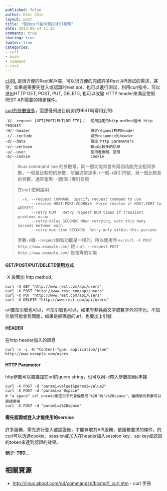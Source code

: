```yaml
---
published: false
author: Kent Chiu
layout: post
title: "使用curl指令測試REST服務"
date: 2013-08-14 11:26
comments: true
sharing: true
footer: true
categories: 
- curl
- bash
- command
- rest
---
```


[cURL](http://en.wikipedia.org/wiki/CURL) 是很方便的Rest客戶端，可以很方便的完成許多Rest API測試的需求，甚至，如果是需要先登入或認證的rest api，也可以進行測試，利用*curl*指令，可以送出HTTP GET, POST, PUT, DELETE, 也可以改變 HTTP header來滿足使用REST API需要的特定條件。

[curl的參數很多](http://curl.haxx.se/docs/manpage.html)，這邊僅列出目前測試REST時常用到的:
	
	-X/--request [GET|POST|PUT|DELETE|…]  使用指定的http method發出 http request
	-H/--header                           設定request裡的header
	-i/--include                          顯示response的header
	-d/--data                             設定 http parameters 
	-v/--verbose                          輸出比較多的訊息
	-u/--user                             使用者帳號、密碼
	-b/--cookie                           cookie  

> linux command line 的參數常，同一個功能常會有兩個功能完全相同參數，一個是比較短的參數，前面通常是用`-`(一個`-`)導引符號，另一個比較長的參數，通常會用`--`(兩個`-`)導引符號
>
> 在curl 使用說明
> 
>  		-X, --request COMMAND  Specify request command to use
>     		--resolve HOST:PORT:ADDRESS  Force resolve of HOST:PORT to ADDRESS
>     		--retry NUM   Retry request NUM times if transient problems occur
>     		--retry-delay SECONDS When retrying, wait this many seconds between each
>     		--retry-max-time SECONDS  Retry only within this period>
>
> 參數`-X`跟`--request`兩個功能是一樣的，所以使用時 
> `ex:curl -X POST http://www.example.com/` 跟 `curl --request POST http://www.example.com/` 是相等的功能


#### GET/POST/PUT/DELETE使用方式 ####
-X 後面加 http method，

	curl -X GET "http://www.rest.com/api/users"
	curl -X POST "http://www.rest.com/api/users"
	curl -X PUT "http://www.rest.com/api/users"
	curl -X DELETE "http://www.rest.com/api/users"

url要加引號也可以，不加引號也可以，如果有非純英文字或數字外的字元，不加引號可能會有問題，如果是網碼過的url，也要加上引號

#### HEADER ####
在http header加入的訊息

	curl -v -i -H "Content-Type: application/json" http://www.example.com/users

#### HTTP Parameter ####
http參數可以直接加在url的query string，也可以用`-d`帶入參數間用`&`串接


	curl -X POST -d "param1=value1&param2=value2"
	curl -X POST -d "param1=a 0space"     
	# "a space" url encode後空白字元會編碼成'%20'為"a%20space"，編碼後的參數可以直接使用
	curl -X POST -d "param1=a%20space"     

#### 需先認證或登入才能使用的service #####	
許多服務，需先進行登入或認證後，才能存取其API服務，依服務要求的條件，的curl可以透過cookie，session或加入在header加入session key，api key或認證的token來達到認證的效果。

**例子: TBD...**

	
相關資源	
-------
- <http://linux.about.com/od/commands/l/blcmdl1_curl.htm> - curl 手冊	